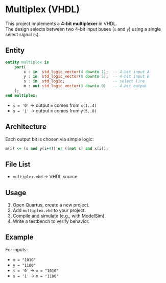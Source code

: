 # Multiplex (VHDL)

This project implements a **4-bit multiplexer** in VHDL.  
The design selects between two 4-bit input buses (`x` and `y`) using a single select signal (`s`).  

## Entity

```vhdl
entity multiplex is
    port(
        x : in  std_logic_vector(4 downto 1);  -- 4-bit input A
        y : in  std_logic_vector(8 downto 5);  -- 4-bit input B
        s : in  std_logic;                     -- select line
        m : out std_logic_vector(3 downto 0)   -- 4-bit output
    );
end multiplex;
````

* `s = '0'` → output `m` comes from `x(1..4)`
* `s = '1'` → output `m` comes from `y(5..8)`

## Architecture

Each output bit is chosen via simple logic:

```vhdl
m(i) <= (s and y(i+4)) or ((not s) and x(i));
```

## File List

* `multiplex.vhd` → VHDL source

## Usage

1. Open Quartus, create a new project.
2. Add `multiplex.vhd` to your project.
3. Compile and simulate (e.g., with ModelSim).
4. Write a testbench to verify behavior.

## Example

For inputs:

* `x = "1010"`
* `y = "1100"`
* `s = '0'` → `m = "1010"`
* `s = '1'` → `m = "1100"`
